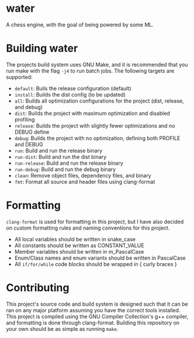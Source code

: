 # water
A chess engine, with the goal of being powered by some ML.

# Building water
The projects build system uses GNU Make, and it is recommended that you run make with the flag `-j4` to run batch jobs. The following targets are supported:
- `default`: Buils the release configuration (default)
- `install`: Builds the dist config (to be updated)
- `all`: Builds all optimization configurations for the project (dist, release, and debug)
- `dist`: Builds the project with maximum optimization and disabled profiling
- `release`: Builds the project with slightly fewer optimizations and no DEBUG define
- `debug`: Builds the project with no optimization, defining both PROFILE and DEBUG
- `run`: Build and run the release binary
- `run-dist`: Build and run the dist binary
- `run-release`: Build and run the release binary
- `run-debug`: Build and run the debug binary
- `clean`: Remove object files, dependency files, and binary
- `fmt`: Format all source and header files using clang-format

# Formatting
`clang-format` is used for formatting in this project, but I have also decided on custom formatting rules and naming conventions for this project.
- All local variables should be written in snake_case
- All constants should be written as CONSTANT_VALUE
- Member variables should be written in m_PascalCase
- Enum/Class names and enum variants should be written in PascalCase
- All `if/for/while` code blocks should be wrapped in { curly braces }

# Contributing
This project's source code and build system is designed such that it can be ran on any major platform assuming you have the correct tools installed. This project is compiled using the GNU Compiler Collection's g++ compiler, and formatting is done through clang-format. Building this repository on your own should be as simple as running `make`.